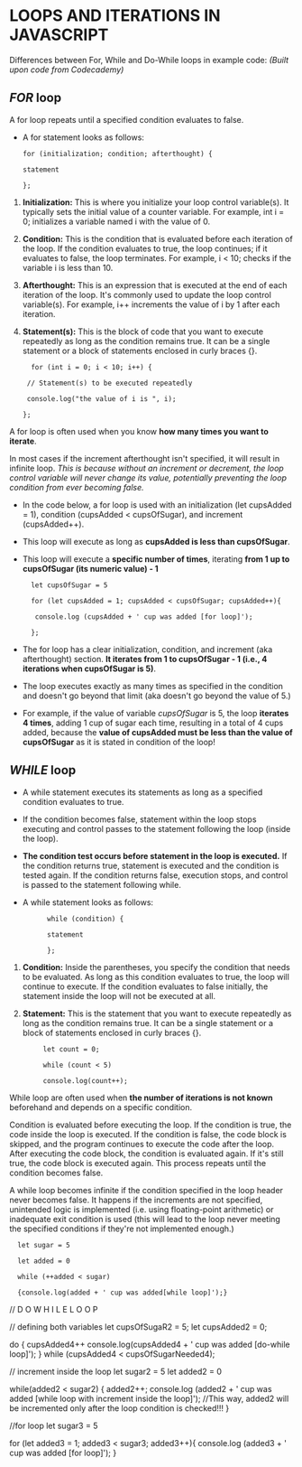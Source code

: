 # LOOPS AND ITERATIONS IN JAVASCRIPT


Differences between For, While and Do-While loops in example code:
_(Built upon code from Codecademy)_

## _FOR_ loop
A for loop repeats until a specified condition evaluates to false. 

- A for statement looks as follows:

      for (initialization; condition; afterthought) {

      statement

      };
  
1. **Initialization:** This is where you initialize your loop control variable(s). It typically sets the initial value of a counter variable. For example, int i = 0; initializes a variable named i with the value of 0.
2. **Condition:** This is the condition that is evaluated before each iteration of the loop. If the condition evaluates to true, the loop continues; if it evaluates to false, the loop terminates. For example, i < 10; checks if the variable i is less than 10.
3. **Afterthought:** This is an expression that is executed at the end of each iteration of the loop. It's commonly used to update the loop control variable(s). For example, i++ increments the value of i by 1 after each iteration.
4. **Statement(s):** This is the block of code that you want to execute repeatedly as long as the condition remains true. It can be a single statement or a block of statements enclosed in curly braces {}.


         for (int i = 0; i < 10; i++) {
  
        // Statement(s) to be executed repeatedly
  
        console.log("the value of i is ", i);
  
       };

A for loop is often used when you know **how many times you want to iterate**.

In most cases if the increment afterthought isn't specified, it will result in infinite loop. _This is because without an increment or decrement, the loop control variable will never change its value, potentially preventing the loop condition from ever becoming false._


- In the code below, a for loop is used with an initialization (let cupsAdded = 1), condition (cupsAdded < cupsOfSugar), and increment (cupsAdded++).

- This loop will execute as long as **cupsAdded is less than cupsOfSugar**.
 
- This loop will execute a **specific number of times**, iterating **from 1 up to cupsOfSugar (its numeric value) - 1**


        let cupsOfSugar = 5

        for (let cupsAdded = 1; cupsAdded < cupsOfSugar; cupsAdded++){

         console.log (cupsAdded + ' cup was added [for loop]');

        };

- The for loop has a clear initialization, condition, and increment (aka afterthought) section. **It iterates from 1 to cupsOfSugar - 1 (i.e., 4 iterations when cupsOfSugar is 5)**.
- The loop executes exactly as many times as specified in the condition and doesn't go beyond that limit (aka doesn't go beyond the value of 5.)
- For example, if the value of variable _cupsOfSugar_ is 5, the loop **iterates 4 times**, adding 1 cup of sugar each time, resulting in a total of 4 cups added, because the **value of cupsAdded must be less than the value of cupsOfSugar** as it is stated in condition of the loop!


## _WHILE_ loop
- A while statement executes its statements as long as a specified condition evaluates to true.
- If the condition becomes false, statement within the loop stops executing and control passes to the statement following the loop (inside the loop).
- **The condition test occurs before statement in the loop is executed.** If the condition returns true, statement is executed and the condition is tested again. If the condition returns false, execution stops, and control is passed to the statement following while.

- A while statement looks as follows:

            while (condition) {

            statement

            };
  
1. **Condition:** Inside the parentheses, you specify the condition that needs to be evaluated. As long as this condition evaluates to true, the loop will continue to execute. If the condition evaluates to false initially, the statement inside the loop will not be executed at all.
2. **Statement:** This is the statement that you want to execute repeatedly as long as the condition remains true. It can be a single statement or a block of statements enclosed in curly braces {}.


            let count = 0;

            while (count < 5)

            console.log(count++);

   

While loop are often used when **the number of iterations is not known** beforehand and depends on a specific condition.

Condition is evaluated before executing the loop. If the condition is true, the code inside the loop is executed. If the condition is false, the code block is skipped, and the program continues to execute the code after the loop. After executing the code block, the condition is evaluated again. If it's still true, the code block is executed again. This process repeats until the condition becomes false.

A while loop becomes infinite if the condition specified in the loop header never becomes false. It happens if the increments are not specified, unintended logic is implemented (i.e. using floating-point arithmetic) or inadequate exit condition is used (this will lead to the loop never meeting the specified conditions if they're not implemented enough.)


      let sugar = 5

      let added = 0
      
      while (++added < sugar)
      
      {console.log(added + ' cup was added[while loop]');}



// D O   W H I L E   L O O P 

// defining both variables 
let cupsOfSugaR2 = 5;
let cupsAdded2 = 0;

do {
  cupsAdded4++
  console.log(cupsAdded4 + ' cup was added [do-while loop]');
} while (cupsAdded4 < cupsOfSugarNeeded4);



// increment inside the loop
let sugar2 = 5
let added2 = 0

while(added2 < sugar2) {
  added2++;
  console.log (added2 + ' cup was added [while loop with increment inside the loop]');
  //This way, added2 will be incremented only after the loop condition is checked!!!
}


//for loop
let sugar3 = 5

for (let added3 = 1; added3 < sugar3; added3++){
    console.log (added3 + ' cup was added [for loop]');
}
